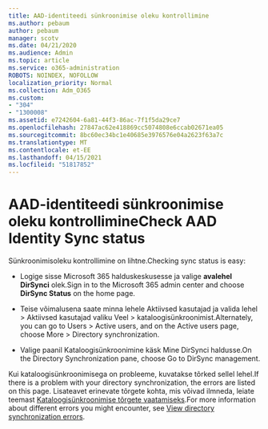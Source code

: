 ```yaml
---
title: AAD-identiteedi sünkroonimise oleku kontrollimine
ms.author: pebaum
author: pebaum
manager: scotv
ms.date: 04/21/2020
ms.audience: Admin
ms.topic: article
ms.service: o365-administration
ROBOTS: NOINDEX, NOFOLLOW
localization_priority: Normal
ms.collection: Adm_O365
ms.custom:
- "304"
- "1300008"
ms.assetid: e7242604-6a81-44f3-86ac-7f1f5da29ce7
ms.openlocfilehash: 27847ac62e418869cc5074808e6ccab02671ea05
ms.sourcegitcommit: 8bc60ec34bc1e40685e3976576e04a2623f63a7c
ms.translationtype: MT
ms.contentlocale: et-EE
ms.lasthandoff: 04/15/2021
ms.locfileid: "51817852"
---
```

# <a name="check-aad-identity-sync-status"></a><span data-ttu-id="06497-102">AAD-identiteedi sünkroonimise oleku kontrollimine</span><span class="sxs-lookup"><span data-stu-id="06497-102">Check AAD Identity Sync status</span></span>

<span data-ttu-id="06497-103">Sünkroonimisoleku kontrollimine on lihtne.</span><span class="sxs-lookup"><span data-stu-id="06497-103">Checking sync status is easy:</span></span>
  
- <span data-ttu-id="06497-104">Logige sisse Microsoft 365 halduskeskusesse ja valige **avalehel DirSynci** olek.</span><span class="sxs-lookup"><span data-stu-id="06497-104">Sign in to the Microsoft 365 admin center and choose **DirSync Status** on the home page.</span></span>

- <span data-ttu-id="06497-105">Teise võimalusena saate minna lehele Aktiivsed kasutajad ja valida lehel \> Aktiivsed kasutajad valiku Veel \> kataloogisünkroonimist.</span><span class="sxs-lookup"><span data-stu-id="06497-105">Alternately, you can go to Users \> Active users, and on the Active users page, choose More \> Directory synchronization.</span></span>

- <span data-ttu-id="06497-106">Valige paanil Kataloogisünkroonimine käsk Mine DirSynci haldusse.</span><span class="sxs-lookup"><span data-stu-id="06497-106">On the Directory Synchronization pane, choose Go to DirSync management.</span></span>

<span data-ttu-id="06497-107">Kui kataloogisünkroonimisega on probleeme, kuvatakse tõrked sellel lehel.</span><span class="sxs-lookup"><span data-stu-id="06497-107">If there is a problem with your directory synchronization, the errors are listed on this page.</span></span> <span data-ttu-id="06497-108">Lisateavet erinevate tõrgete kohta, mis võivad ilmneda, leiate teemast [Kataloogisünkroonimise tõrgete vaatamiseks](https://docs.microsoft.com//office365/enterprise/identify-directory-synchronization-errors).</span><span class="sxs-lookup"><span data-stu-id="06497-108">For more information about different errors you might encounter, see [View directory synchronization errors](https://docs.microsoft.com//office365/enterprise/identify-directory-synchronization-errors).</span></span>
  